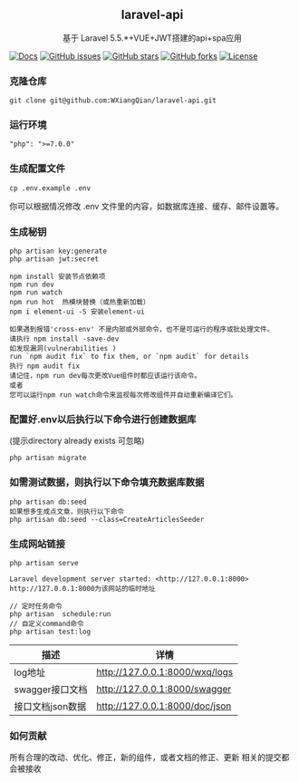 <h2 align="center">
 laravel-api
</h2>
<p align="center">
基于 Laravel 5.5.*+VUE+JWT搭建的api+spa应用
</p>


[![Docs](https://github.com/ly525/luban-h5/workflows/docs/badge.svg)](https://github.com/WXiangQian/laravel-api/wiki/目录结构)
[![GitHub issues](https://img.shields.io/github/issues/WXiangQian/laravel-api)](https://github.com/WXiangQian/laravel-api/issues)
[![GitHub stars](https://img.shields.io/github/stars/WXiangQian/laravel-api.svg?style=social&label=Star&maxAge=2592000)](https://github.com/WXiangQian/laravel-api/stargazers/)
[![GitHub forks](https://img.shields.io/github/forks/WXiangQian/laravel-api.svg?style=social&label=fork&maxAge=2592000)](https://github.com/WXiangQian/laravel-api/network/members/)
[![License](https://poser.pugx.org/laravel/framework/license.svg)](https://packagist.org/packages/laravel/framework)

### 克隆仓库
```
git clone git@github.com:WXiangQian/laravel-api.git
```

### 运行环境
```
"php": ">=7.0.0"
```

### 生成配置文件
```
cp .env.example .env
```
你可以根据情况修改 .env 文件里的内容，如数据库连接、缓存、邮件设置等。

### 生成秘钥
```
php artisan key:generate
php artisan jwt:secret
```

```
npm install 安装节点依赖项
npm run dev 
npm run watch
npm run hot  热模块替换（或热重新加载）
npm i element-ui -S 安装element-ui
```
```
如果遇到报错'cross-env' 不是内部或外部命令，也不是可运行的程序或批处理文件。
请执行 npm install -save-dev
如发现漏洞(vulnerabilities )
run `npm audit fix` to fix them, or `npm audit` for details
执行 npm audit fix
请记住，npm run dev每次更改Vue组件时都应该运行该命令。
或者
您可以运行npm run watch命令来监视每次修改组件并自动重新编译它们。
```
### 配置好.env以后执行以下命令进行创建数据库
(提示directory already exists 可忽略)

```
php artisan migrate
```

### 如需测试数据，则执行以下命令填充数据库数据

```
php artisan db:seed
如果想多生成点文章，则执行以下命令
php artisan db:seed --class=CreateArticlesSeeder
```

### 生成网站链接
```
php artisan serve

Laravel development server started: <http://127.0.0.1:8000>
http://127.0.0.1:8000为该网站的临时地址
```

```
// 定时任务命令
php artisan  schedule:run
// 自定义command命令
php artisan test:log
```
描述 | 详情
--- |---
log地址 | http://127.0.0.1:8000/wxq/logs
swagger接口文档 | http://127.0.0.1:8000/swagger
接口文档json数据 | http://127.0.0.1:8000/doc/json

### 如何贡献
所有合理的改动、优化、修正，新的组件，或者文档的修正、更新 相关的提交都会被接收
